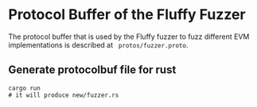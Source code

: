 Protocol Buffer of the Fluffy Fuzzer
====================================

The protocol buffer that is used by the Fluffy fuzzer to fuzz different
EVM implementations is described at ` protos/fuzzer.proto`.

## Generate protocolbuf file for rust

```
cargo run
# it will produce new/fuzzer.rs
```

